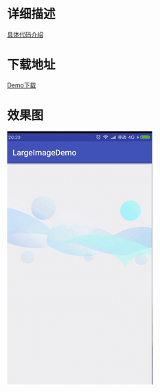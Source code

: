 
# 详细描述
[具体代码介绍](https://www.zybuluo.com/TryLoveCatch/note/725729)

# 下载地址
[Demo下载](https://raw.githubusercontent.com/TryLoveCatch/largeImageDemo/master/app-debug.apk)

# 效果图

![](https://github.com/TryLoveCatch/largeImageDemo/raw/master/gif.gif)
